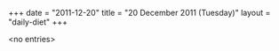 +++
date = "2011-12-20"
title = "20 December 2011 (Tuesday)"
layout = "daily-diet"
+++

\<no entries\>